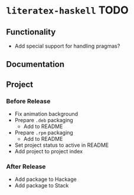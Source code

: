 # `literatex-haskell` TODO

## Functionality

* Add special support for handling pragmas?

## Documentation

## Project

### Before Release

* Fix animation background
* Prepare `.deb` packaging
    * Add to README
* Prepare `.rpm` packaging
    * Add to README
* Set project status to active in README
* Add project to project index

### After Release

* Add package to Hackage
* Add package to Stack
